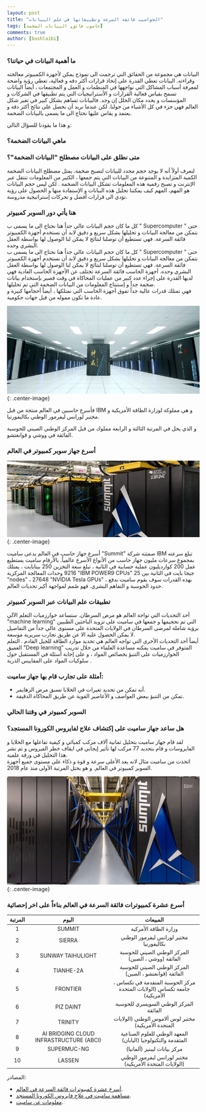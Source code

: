 ```yaml
---
layout: post
title: "الحواسيب فائقة السرعة وتطبيقاتها في علم البيانات"
tags: [حاسوب فائق, البيانات الضخمة]
comments: true
author: [bushlaibi]
---
```



### ما أهمية البيانات في حياتنا؟

البيانات هي مجموعة من الحقائق التي ترجمت الى نموذج يمكن لأجهزة الكمبيوتر معالجته وقراءته. البيانات تعطي القدرة على إتخاذ قرارات أكثر دقه و فعالية، تعطي رؤية واضحة لمعرفة أسباب المشاكل التي نواجهها في المنظمات و العمل و المجتمعات ، أيضاً البيانات تسمح بقياس فعالية القرارات و الأستراتيجيات التي يتم تطبيقها في الشركات و المؤسسات و يحدد مكان الخلل إن وجد. فالبيانات تساهم بشكل كبير في تغير شكل العالم فهي جزء في كل الأشياء من حولنا. لكن عندما نريد أن نحصل على نتائج أكثر دقة و يعتمد و يقاس عليها نحتاج الى ما يسمى بالبيانات الضخمة.

و هذا ما يقودنا للسؤال التالي: 

### ماهي البيانات الضخمة؟

### متى نطلق على البيانات مصطلح "البيانات الضخمة"؟

لنعرف أولاً أنه لا يوجد حجم محدد للبيانات لتصبح ضخمة. يمثل مصطلح البيانات الضخمة الكمية المتزايدة و المتنوعة من البيانات التي يتم جمعها ، الكثير من المعلومات تنتقل عبر الإنترنت و تصبح رقمية هذه المعلومات تشكل البيانات الضخمة . لكن ليس حجم البيانات هو المهم، المهم كيف يمكننا تحليل هذه البيانات و الإستفادة منها و الحصول على رؤية تؤدي الى قرارات أفضل و تحركات إستراتيجية مدروسة. 

### هنا يأتي دور السوبر كمبيوتر

كل ما كان حجم البيانات عالي جداً هنا نحتاج الى ما يسمى ب " Supercomputer " حتى نتمكن من معالجة البيانات و تحليلها بشكل سريع و دقيق لابد أن نستخدم أجهزة الكمبيوتر فائقة السرعة. فهي تستطيع أن توصلنا لنتائج لا يمكن لنا الوصول لها بواسطة العقل البشري وحده.  
 كل ما كان حجم البيانات عالي جداً هنا نحتاج الى ما يسمى ب " Supercomputer " حتى نتمكن من معالجة البيانات و تحليلها بشكل سريع و دقيق لابد أن نستخدم أجهزة الكمبيوتر فائقة السرعة. فهي تستطيع أن توصلنا لنتائج لا يمكن لنا الوصول لها بواسطة العقل البشري وحده.
أجهزة الحاسب فائقة السرعة تختلف عن الأجهزة الحاسب العادية فهي لديها القدرة على إجراء عدد كبير من عمليات المحاكاة في وقت قصير بإستخدام بيانات ضخمة جداً و إستنتاج المعلومات من البيانات الضخمة التي تم تحليلها.  
فهي تمتلك قدرات عالية جداً تفوق أجهزة الحاسب التي نمتلكها ، أيضاً أحجامها كبيرة و عادة ما تكون مموله من قبل جهات حكومية.
 
![](../images/2020-08-25-supercomputer/tianhe.jpg "Tianhe Super Computer"){: .center-image}  

فأسرع حاسبين في العالم منتجة من قبل IBM و هي مملوكة لوزارة الطاقة الأمريكية و مختبر لورانس ليفرمور الوطني بكاليفورنيا.

 و الذي يحل في المرتبة الثالثة و الرابعة مملوك من قبل المركز الوطني الصيني للحوسبة الفائقة في ووشي
و قوانغتشو.

### أسرع جهاز سوبر كمبيوتر في العالم

![](../images/2020-08-25-supercomputer/summit.jpg "Summit Super Computer"){: .center-image}  

أسرع جهاز حاسب في العالم يدعى ساميت "Summit" صمتته شركة IBM تبلغ سرعته بمجموع سرعات مليون جهاز حاسب من الأنواع الأسرع عالمياً. بالأرقام ساميت يستطيع عمل 200 كوارديليون عملية حسابية في الثانية ، تبلغ سعة التخزين 250 بيتابايت ، يمتلك 9216 وحدات المعالجة المركزية "IBM POWER9 CPUs" 25 جيجا بايت في الثانية بين "nodes" ، 27648 "NVIDIA Tesla GPUs" ، بهذه القدرات سوف يقوم ساميت بدفع حدود الحوسبة و التفاهم البشري. فهو صُمم لمواجهة أكبر تحديات العالم. 
  
### تطبيقات علم البيانات عبر السوبر كمبيوتر

أحد التحديات التي تواجة العالم هو مرض السرطان. ستساعد خوارزميات التعلم الآلي "machine learning" التي تم تحجيمها و جمعها في ساميت على تزويد الباحثين الطبيين برؤية شاملة لمرضى السرطان في الولايات المتحدة على مستوى عالي جداً من التفاصيل لا يمكن الحصول عليه الا عن طريق تجارب سريرية موسعة.  
أيضاً أحد التحديات الأخرى التي تواجه العالم هي تحديد موارد الطاقة للجيل القادم . التعلم العميق "Deep learning" المتوفر في ساميت يمكنه مساعدة العلماء من خلال تدريب الخوارزميات على التنبؤ بخصائص المواد ، و على إجابة أسئلة في المستقبل حول سلوكيات المواد على المقاييس الذرية .

### أمثلة على تجارب قام بها جهاز ساميت: 

- أنه تمكن من تحديد تغيرات في الخلايا تسبق مرض الزهايمر.
- تمكن من التنبؤ ببعض العواصف و الأعاصير القوية عن طريق المحاكاة الدقيقة.

  
### السوبر كمبيوتر في وقتنا الحالي
### هل ساعد جهاز ساميت على إكتشاف علاج لفايروس الكورونا المستجد؟

لقد قام جهاز ساميت بتحليل ثمانية آلاف مركب كميائي و كيفية تفاعلها مع الخلايا و الفايروسات و قام بتحديد 77 مركب لها تأثير إيجابي في ايقاف خطر الفيروس و تم نشر هذا التحليل في ورقة علمية.  
اتخذت من ساميت مثال لانه يعد الأعلى سرعة و قوة و ذكاء على مستوى جميع أجهزة السوبر كمبيوتر في العالم. و هو يحتل المرتبة الأولى منذ عام 2018. 

![](../images/2020-08-25-supercomputer/summit2.jpg "Summit Super Computer"){: .center-image}  

### أسرع عشرة كمبيوترات فائقة السرعة في العالم بناءاً على اخر إحصائية

| المرتبة     | اليوم   |      المبيعات      |
|:------:|:----------:|:-------------:|
|1| SUMMIT | وزارة الطاقة الأمركية |
|2| SIERRA | مختبر لورانس ليفرمور الوطني بكاليفورنيا |
|3| SUNWAY TAIHULIGHT | المركز الوطني الصيني للحوسبة الفائقة (ووشي ، الصين) |
|4| TIANHE-2A | المركز الوطني الصيني للحوسبة الفائقة (قوانغتشو ، الصين) |
|5| FRONTIER | مركز الحوسبة المتقدمة في تكساس ، جامعة تكساس (الولايات المتحدة الأمريكية) |
|6| PIZ DAINT | المركز الوطني السويسري للحوسبة الفائقة |
|7| TRINITY | مختبر لوس ألاموس الوطني (الولايات المتحدة الأمريكية) |
|8| AI BRIDGING CLOUD INFRASTRUCTURE (ABCI) | المعهد الوطني للعلوم الصناعية المتقدمة والتكنولوجيا (اليابان) |
|9| SUPERMUC-NG | مركز بيانات ليبنيز (ألمانيا) |
|10| LASSEN | مختبر لورانس ليفرمور الوطني (الولايات المتحدة الأمريكية) |

المصادر:
- [أسرع عشرة كمبيوترات فائقة السرعة في العالم](https://www.bbvaopenmind.com/en/technology/innovation/the-top-10-supercomputers-the-new-scientific-giants/).
- [مساهمة ساميت في علاج فايروس الكورونا المستجد](https://www.shorouknews.com/columns/view.aspx?cdate=28032020&id=1b2face4-bf34-4ea4-99df-bea3bea306c0).
- [معلومات عن ساميت](https://www.ibm.com/thought-leadership/summit-supercomputer/ ).
